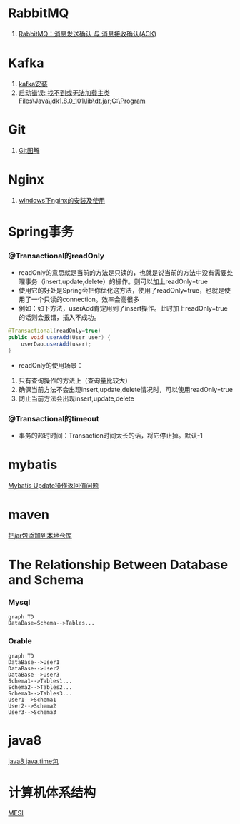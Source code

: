 # RabbitMQ

1. [RabbitMQ：消息发送确认 与 消息接收确认(ACK)](https://www.jianshu.com/p/2c5eebfd0e95)

# Kafka

1. [kafka安装](https://www.cnblogs.com/flower1990/p/7466882.html)
2. [启动错误: 找不到或无法加载主类 Files\Java\jdk1.8.0_101\lib\dt.jar;C:\Program](https://blog.csdn.net/cx2932350/article/details/78870135)

# Git

1. [Git图解](https://learngitbranching.js.org/)

# Nginx
1. [windows下nginx的安装及使用](https://www.cnblogs.com/jiangwangxiang/p/8481661.html)

# Spring事务

### @Transactional的readOnly
* readOnly的意思就是当前的方法是只读的，也就是说当前的方法中没有需要处理事务（insert,update,delete）的操作。则可以加上readOnly=true
* 使用它的好处是Spring会把你优化这方法，使用了readOnly=true，也就是使用了一个只读的connection。效率会高很多
* 例如：如下方法，userAdd肯定用到了insert操作。此时加上readOnly=true的话则会报错，插入不成功。
```java
@Transactional(readOnly=true)
public void userAdd(User user) {
    userDao.userAdd(user);
}
```
* readOnly的使用场景：
1. 只有查询操作的方法上（查询量比较大）
2. 确保当前方法不会出现insert,update,delete情况时，可以使用readOnly=true
3. 防止当前方法会出现insert,update,delete

### @Transactional的timeout
* 事务的超时时间：Transaction时间太长的话，将它停止掉。默认-1

# mybatis

[Mybatis Update操作返回值问题](https://www.cnblogs.com/jpfss/p/8918315.html)

# maven
[把jar包添加到本地仓库](https://blog.csdn.net/lvdaan/article/details/79760976)

# The Relationship Between Database and Schema
### Mysql

```mermaid
graph TD
DataBase=Schema-->Tables...
```

### Orable

```mermaid
graph TD
DataBase-->User1
DataBase-->User2
DataBase-->User3
Schema1-->Tables1...
Schema2-->Tables2...
Schema3-->Tables3...
User1-->Schema1
User2-->Schema2
User3-->Schema3
```

# java8
[java8 java.time包](https://wen866595.iteye.com/blog/1958475)

# 计算机体系结构
[MESI](https://blog.csdn.net/unei66/article/details/25738977)
